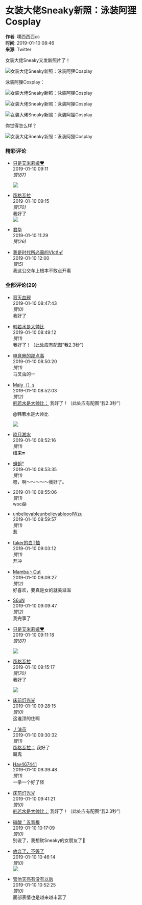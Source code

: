 # 女装大佬Sneaky新照：泳装阿狸Cosplay

**作者**: 噗西西西cc  
**时间**: 2019-01-10 08:46  
**来源**: Twitter

女装大佬Sneaky又发新照片了！

![女装大佬Sneaky新照：泳装阿狸Cosplay](https://cdn.jishukong.com/2019/1/9/1547081024000212.png)

泳装阿狸Cosplay：

![女装大佬Sneaky新照：泳装阿狸Cosplay](https://cdn.jishukong.com/2019/1/9/1547081012000717.jpg)

![女装大佬Sneaky新照：泳装阿狸Cosplay](https://cdn.jishukong.com/2019/1/9/154708101300081.jpg)

![女装大佬Sneaky新照：泳装阿狸Cosplay](https://cdn.jishukong.com/2019/1/9/154708101300065.jpg)

你觉得怎么样？

![女装大佬Sneaky新照：泳装阿狸Cosplay](https://cdn.jishukong.com/2019/1/9/1547081024000418.jpeg)

### 精彩评论

- [只是艾米莉娅♥](https://cdn.jishukong.com/data/avatar/000/72/40/724049_big.jpg?t=1628522318)  
    2019-01-10 09:11  
    _赞(87)_
    
    ![](https://cdn.jishukong.com/data/upload/20190110/1547082678658.jpg?imageView2/1/w/140)

- [窃格瓦拉](https://cdn.jishukong.com/data/avatar/000/13/88/138824_big.jpg?t=1667141620)  
    2019-01-10 09:15  
    _赞(70)_  
    我好了  
    ![](https://cdn.jishukong.com//data/upload/2019/1/10/1547082917181748.jpeg?imageView2/1/w/140)

- [君华](https://cdn.jishukong.com/data/avatar/002/11/12/2111208_big.jpg?t=1665926596)  
    2019-01-10 11:29  
    _赞(26)_

- [我是时代所必需的Ⅵct!㎡](https://cdn.jishukong.com/data/avatar/000/55/45/554573_big.jpg?t=1686316351)  
    2019-01-10 12:00  
    _赞(5)_  
    我这公交车上根本不敢点开看

### 全部评论(29)

- [寂灭血觋](https://cdn.jishukong.com/data/avatar/000/75/20/752089_big.jpg?t=1737815087)  
    2019-01-10 08:47:43  
    _赞(0)_  
    我好了

- [韩若水是大帅比](https://cdn.jishukong.com/data/default/avatar.png)  
    2019-01-10 08:49:12  
    _赞(1)_  
    我好了！（此处应有配图“我2.3秒”）

- [电竞圈的那点事](https://cdn.jishukong.com/data/avatar/001/09/68/1096822_big.jpg?t=1665313535)  
    2019-01-10 08:50:20  
    _赞(1)_  
    马叉虫的一

- [Maly（）s](https://cdn.jishukong.com/data/avatar/000/62/56/625610_big.jpg?t=1548470086)  
    2019-01-10 08:52:03  
    _赞(2)_  
    [韩若水是大帅比：](https://people/2111314) 我好了！（此处应有配图“我2.3秒”）
    
    @韩若水是大帅比
    
    ![](https://cdn.jishukong.com/data/upload/20190110/15470815223978.jpg?imageView2/1/w/140)

- [晓月湘水](https://cdn.jishukong.com/data/avatar/000/25/64/256458_big.jpg?t=1646535252)  
    2019-01-10 08:52:16  
    _赞(1)_  
    结束🔚

- [蛆蛆°](https://cdn.jishukong.com/data/avatar/000/68/13/681356_big.jpg?t=1673164103)  
    2019-01-10 08:53:35  
    _赞(1)_  
    嗯，啊～～～～～我好了。

- 2019-01-10 08:55:06  
    _赞(1)_  
    woc😱

- [unbelievableunbelievableooIWzu](https://cdn.jishukong.com/data/avatar/000/28/10/281055_big.jpg?t=1555249465)  
    2019-01-10 08:59:57  
    _赞(1)_  
    惹

- [faker的白T恤](https://cdn.jishukong.com/data/avatar/000/34/11/341107_big.jpg?t=1617177683)  
    2019-01-10 09:03:12  
    _赞(1)_  
    开冲

- [Mamba丶Out](https://cdn.jishukong.com/data/avatar/000/28/61/286176_big.jpg?t=1702794319)  
    2019-01-10 09:09:27  
    _赞(2)_  
    好喜欢，要真是女的就美滋滋

- [S6uN](https://cdn.jishukong.com/data/avatar/000/36/01/360107_big.jpg?t=1698565412)  
    2019-01-10 09:09:47  
    _赞(2)_  
    我完事了

- [只是艾米莉娅♥](https://cdn.jishukong.com/data/avatar/000/72/40/724049_big.jpg?t=1628522318)  
    2019-01-10 09:11:18  
    _赞(87)_

    ![](https://cdn.jishukong.com/data/upload/20190110/1547082678658.jpg?imageView2/1/w/140)

- [窃格瓦拉](https://cdn.jishukong.com/data/avatar/000/13/88/138824_big.jpg?t=1667141620)  
    2019-01-10 09:15:17  
    _赞(70)_  
    我好了  

    ![](https://cdn.jishukong.com/data/upload/2019/1/10/1547082917181748.jpeg?imageView2/1/w/140)

- [床前灯光光](https://cdn.jishukong.com/data/avatar/000/33/35/333523_big.jpg?t=1576134954)  
    2019-01-10 09:28:15  
    _赞(0)_  
    这谁顶的住啊

- [丿演员](https://cdn.jishukong.com/data/avatar/000/04/86/48691_big.jpg?t=1716388985)  
    2019-01-10 09:30:32  
    _赞(1)_  
    [窃格瓦拉：](https://people/138824) 我好了  
    魔鬼

- [Hay467441](https://cdn.jishukong.com/data/avatar/000/72/33/723375_big.jpg?t=1676033344)  
    2019-01-10 09:39:48  
    _赞(1)_  
    一拳一个好了怪

- [床前灯光光](https://cdn.jishukong.com/data/avatar/000/33/35/333523_big.jpg?t=1576134954)  
    2019-01-10 09:41:21  
    _赞(0)_  
    [韩若水是大帅比：](https://people/2111314) 我好了！（此处应有配图“我2.3秒”）

- [硝酸＇五氢根](https://cdn.jishukong.com/data/avatar/000/31/73/317312_big.jpg?t=1662602207)  
    2019-01-10 10:17:09  
    _赞(0)_  
    别说了，我想砍Sneaky的女朋友了🐶

- [放弃了，不等了](https://cdn.jishukong.com/data/avatar/000/61/78/617820_big.jpg?t=1666083552)  
    2019-01-10 10:46:14  
    _赞(0)_  
    ![](https://cdn.jishukong.com//data/upload/2019/1/10/1547088374193826.jpeg?imageView2/1/w/140)

- [管他天亮有没有以后](https://cdn.jishukong.com/data/avatar/001/03/00/1030036_big.jpg?t=1594877244)  
    2019-01-10 10:52:25  
    _赞(0)_  
    面部表情也是越来越丰富了